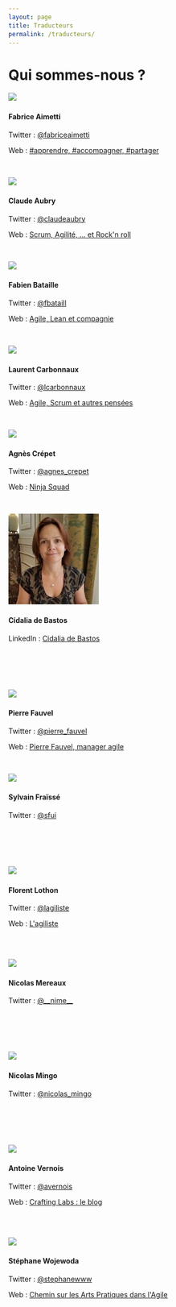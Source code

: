 ```yaml
---
layout: page
title: Traducteurs
permalink: /traducteurs/
---
```


# Qui sommes-nous ?

<div class="thumbnails">
  <img src="http://www.gravatar.com/avatar/d1a4b07474484ef24fbe9e54b669e437?s=180" />  

  <h4> Fabrice Aimetti </h4>
  <p>Twitter : <a href="https://twitter.com/fabriceaimetti">@fabriceaimetti</a></p>
  <p>Web : <a href="http://www.fabrice-aimetti.fr/">#apprendre, #accompagner, #partager</a></p>
  <p>&nbsp;</p>
</div>

<div class="thumbnails">
  <img src="/assets/lta/blue-Icon.png" />  

  <h4> Claude Aubry </h4>
  <p>Twitter : <a href="https://twitter.com/claudeaubry">@claudeaubry</a></p>
  <p>Web : <a href="http://www.aubryconseil.com/">Scrum, Agilité, ... et Rock'n roll</a></p>
  <p>&nbsp;</p>
</div>

<div class="thumbnails">
  <img src="http://www.gravatar.com/avatar/60978a1be53a45a14e1c4485bd2c9987?s=180" />  

  <h4> Fabien Bataille </h4>
  <p>Twitter : <a href="https://twitter.com/fbataill">@fbataill</a></p>
  <p>Web : <a href="http://agile-lean-et-compagnie.com/">Agile, Lean et compagnie</a></p>
  <p>&nbsp;</p>
</div>

<div class="thumbnails">
  <img src="http://www.gravatar.com/avatar/49e0dfbc1da9a73affee2abfc9bb9b35?s=180" />  

  <h4> Laurent Carbonnaux </h4>
  <p>Twitter : <a href="https://twitter.com/lcarbonnaux">@lcarbonnaux</a></p>
  <p>Web : <a href="http://lolcx.blogspot.fr/">Agile, Scrum et autres pensées</a></p>
  <p>&nbsp;</p>
</div>

<div class="thumbnails">
  <img src="http://www.gravatar.com/avatar/a7562607fd2dda9889bd3ecc70d98beb?s=180" />  

  <h4> Agnès Crépet </h4>
  <p>Twitter : <a href="https://twitter.com/agnes_crepet">@agnes_crepet</a></p>
  <p>Web : <a href="http://ninja-squad.fr/">Ninja Squad</a></p>
  <p>&nbsp;</p>
</div>

<div class="thumbnails">
  <img src="/assets/lta/cidalia_de_bastos.jpg" />  

  <h4> Cidalia de Bastos </h4>
  <p>LinkedIn : <a href="https://www.linkedin.com/in/cidalia-de-bastos-1991a0ba/">Cidalia de Bastos</a></p>
  <p>&nbsp; <br />&nbsp; </p>
  <p>&nbsp;</p>
</div>

<div class="thumbnails">
  <img src="http://www.gravatar.com/avatar/1f997170569f6150ae82919e4f2e3659?s=180" />  

  <h4> Pierre Fauvel </h4>
  <p>Twitter : <a href="https://twitter.com/pierre_fauvel">@pierre_fauvel</a></p>
  <p>Web : <a href="http://pierrefauvel.info/">Pierre Fauvel, manager agile</a></p>
  <p>&nbsp;</p>
</div>

<div class="thumbnails">
  <img src="http://www.gravatar.com/avatar/04d49dd92427bac2566851b28c091240?s=180" />  

  <h4> Sylvain Fraïssé </h4>
  <p>Twitter : <a href="https://twitter.com/sfui">@sfui</a></p>
  <p>&nbsp;<br />&nbsp;</p>
  <p>&nbsp;</p>
</div>

<div class="thumbnails">
  <img src="http://www.gravatar.com/avatar/4887ddb695f685cdbc2c6a632ce8f940?s=180" />  

  <h4> Florent Lothon </h4>
  <p>Twitter : <a href="https://twitter.com/lagiliste">@lagiliste</a></p>
  <p>Web : <a href="http://agiliste.fr">L'agiliste</a><br />&nbsp;</p>
  <p>&nbsp;</p>
</div>

<div class="thumbnails">
  <img src="http://www.gravatar.com/avatar/da27625f5d22498d0419dc36ff989932?s=180" />  

  <h4> Nicolas Mereaux </h4>
  <p>Twitter : <a href="https://twitter.com/__nime__">@__nime__</a></p>
  <p>&nbsp; <br />&nbsp; </p>
  <p>&nbsp;</p>
</div>

<div class="thumbnails">
  <img src="/assets/lta/nmingo.png" />  

  <h4> Nicolas Mingo </h4>
  <p>Twitter : <a href="https://twitter.com/nicolas_mingo">@nicolas_mingo</a></p>
  <p>&nbsp; <br />&nbsp; </p>
  <p>&nbsp;</p>
</div>

<div class="thumbnails">
  <img src="http://www.gravatar.com/avatar/ac87535638d337617c0325298007228e?s=180" />  

  <h4> Antoine Vernois </h4>
  <p>Twitter : <a href="https://twitter.com/avernois">@avernois</a></p>
  <p>Web : <a href="https://blog.crafting-labs.fr/">Crafting Labs : le blog</a><br />&nbsp;</p>
  <p>&nbsp;</p>
</div>

<div class="thumbnails">
  <img src="https://s.gravatar.com/avatar/48907fce72acdafc07323615d6dcb405?s=180" />  

  <h4> Stéphane Wojewoda </h4>
  <p>Twitter : <a href="https://twitter.com/stephanewww">@stephanewww</a></p>
  <p>Web : <a href="http://artpratiqueagile.blogspot.fr/">Chemin sur les Arts Pratiques dans l'Agile</a></p>
  <p>&nbsp;</p>
</div>
